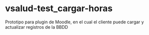 # vsalud-test_cargar-horas
Prototipo para plugin de Moodle, en el cual el cliente puede cargar y actualizar registros de la BBDD
